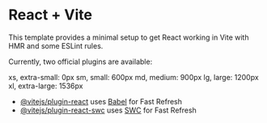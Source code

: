# React + Vite

This template provides a minimal setup to get React working in Vite with HMR and some ESLint rules.

Currently, two official plugins are available:

xs, extra-small: 0px
sm, small: 600px
md, medium: 900px
lg, large: 1200px
xl, extra-large: 1536px

- [@vitejs/plugin-react](https://github.com/vitejs/vite-plugin-react/blob/main/packages/plugin-react/README.md) uses [Babel](https://babeljs.io/) for Fast Refresh
- [@vitejs/plugin-react-swc](https://github.com/vitejs/vite-plugin-react-swc) uses [SWC](https://swc.rs/) for Fast Refresh

